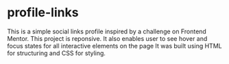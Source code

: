 # profile-links
This is a simple social links profile inspired by a challenge on Frontend Mentor. This project is reponsive. 
It also enables user to see hover and focus states for all interactive elements on the page
It was built using HTML for structuring and CSS for styling.
